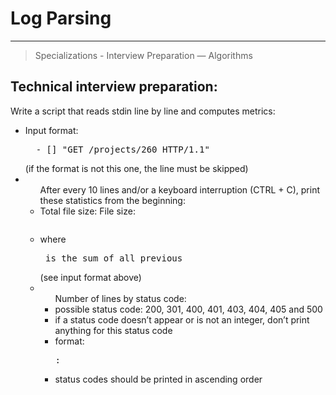 #  Log Parsing
<hr>

> Specializations - Interview Preparation ― Algorithms

## Technical interview preparation:
<div>
    Write a script that reads stdin line by line and computes metrics:
    <ul>
        <li>
        Input format: <pre> <IP Address> - [<date>] "GET /projects/260 HTTP/1.1" <status code> <file size> </pre>(if the format is not this one, the line must be skipped)
        </li>
        <li>
            <ul>
                After every 10 lines and/or a keyboard interruption (CTRL + C), print these statistics from the beginning:
                <li>Total file size: File size: <pre><total size></pre></li>
                <li>where <pre><total size> is the sum of all previous <file size></pre> (see input format above)</li>
                <li>
                    <ul>Number of lines by status code:
                        <li>possible status code: 200, 301, 400, 401, 403, 404, 405 and 500</li>
                        <li>if a status code doesn’t appear or is not an integer, don’t print anything for this status code</li>
                        <li>format: <pre><status code>: <number></pre></li>
                        <li>status codes should be printed in ascending order</li>
                    </ul>
                </li>
            </ul>
        </li>
    </ul>
</div>